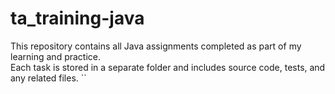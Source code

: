 # ta_training-java
This repository contains all Java assignments completed as part of my learning and practice.  
Each task is stored in a separate folder and includes source code, tests, and any related files.
``